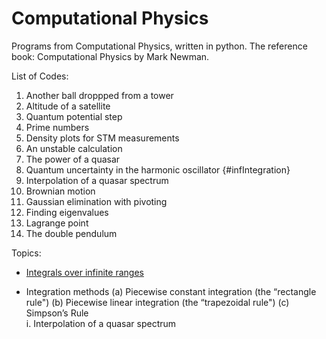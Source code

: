 # Computational Physics
Programs from Computational Physics, written in python. The reference book: Computational Physics by Mark Newman.


List of Codes:

1. Another ball droppped from a tower
2. Altitude of a satellite
3. Quantum potential step
4. Prime numbers
5. Density plots for STM measurements
6. An unstable calculation
7. The power of a quasar
8. Quantum uncertainty in the harmonic oscillator {#infIntegration}   
9. Interpolation of a quasar spectrum
10. Brownian motion
11. Gaussian elimination with pivoting
12. Finding eigenvalues
13. Lagrange point
14. The double pendulum

Topics:

- [Integrals over infinite ranges](#infIntegraion)

- Integration methods
(a) Piecewise constant integration (the “rectangle rule")
(b) Piecewise linear integration (the “trapezoidal rule")
(c) Simpson’s Rule  
    i. Interpolation of a quasar spectrum
